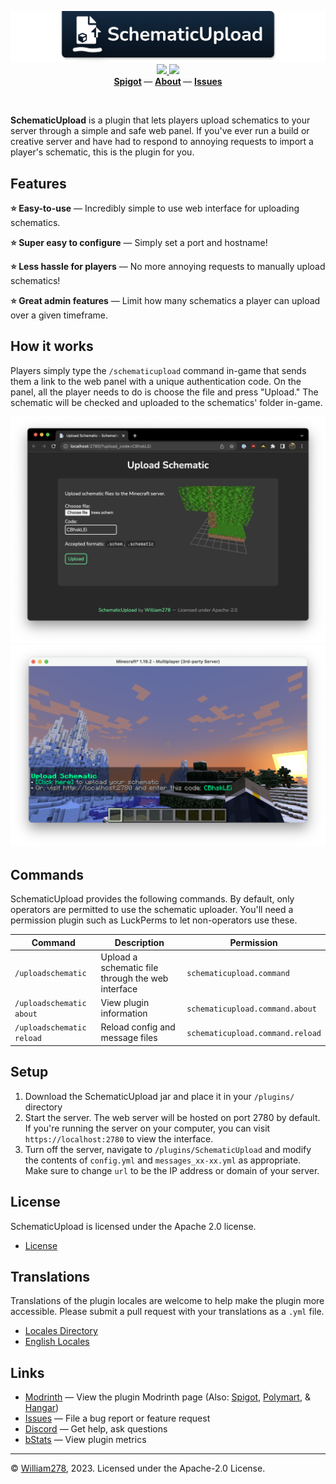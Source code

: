 <!--suppress ALL -->
<p align="center">
    <img src="images/banner.png" alt="SchematicUpload" />
    <a href="https://github.com/WiIIiam278/SchematicUpload/actions/workflows/ci.yml">
        <img src="https://img.shields.io/github/actions/workflow/status/WiIIiam278/SchematicUpload/ci.yml?branch=master&logo=github"/>
    </a> 
    <a href="https://discord.gg/tVYhJfyDWG">
        <img src="https://img.shields.io/discord/818135932103557162.svg?label=&logo=discord&logoColor=fff&color=7389D8&labelColor=6A7EC2" />
    </a> 
    <br/>
    <b>
        <a href="https://www.spigotmc.org/resources/schematicupload.100657/">Spigot</a>
    </b> —
    <b>
        <a href="https://william278.net/project/schematicupload">About</a>
    </b> — 
    <b>
        <a href="https://github.com/WiIIiam278/SchematicUpload/issues">Issues</a>
    </b>
</p>
<br/>

**SchematicUpload** is a plugin that lets players upload schematics to your server through a simple and safe web panel.
If you've ever run a build or creative server and have had to respond to annoying requests to import a player's
schematic, this is the plugin for you.

## Features
**⭐ Easy-to-use** &mdash; Incredibly simple to use web interface for uploading schematics.

**⭐ Super easy to configure** &mdash; Simply set a port and hostname!

**⭐ Less hassle for players** &mdash; No more annoying requests to manually upload schematics!

**⭐ Great admin features** &mdash; Limit how many schematics a player can upload over a given timeframe.

## How it works

Players simply type the `/schematicupload` command in-game that sends them a link to the web panel with a unique
authentication code. On the panel, all the player needs to do is choose the file and press "Upload." The schematic will
be checked and uploaded to the schematics' folder in-game.

![Screenshot of the web interface](images/web-interface.png)
![Screenshot of the in-game command](images/in-game-command.png)

## Commands

SchematicUpload provides the following commands. By default, only operators are permitted to use the schematic uploader.
You'll need a permission plugin such as LuckPerms to let non-operators use these.

| Command                   | Description                                       | Permission                       |
|---------------------------|---------------------------------------------------|----------------------------------|
| `/uploadschematic`        | Upload a schematic file through the web interface | `schematicupload.command`        |
| `/uploadschematic about`  | View plugin information                           | `schematicupload.command.about`  |
| `/uploadschematic reload` | Reload config and message files                   | `schematicupload.command.reload` |

## Setup

1. Download the SchematicUpload jar and place it in your `/plugins/` directory
2. Start the server. The web server will be hosted on port 2780 by default. If you're running the server on your
   computer, you can visit `https://localhost:2780` to view the interface.
3. Turn off the server, navigate to `/plugins/SchematicUpload` and modify the contents of `config.yml` and
   `messages_xx-xx.yml` as appropriate. Make sure to change `url` to be the IP address or domain of your server.

## License
SchematicUpload is licensed under the Apache 2.0 license.

- [License](https://github.com/WiIIiam278/SchematicUpload/blob/master/LICENSE)

## Translations
Translations of the plugin locales are welcome to help make the plugin more accessible. Please submit a pull request with your translations as a `.yml` file.

- [Locales Directory](https://github.com/WiIIiam278/SchematicUpload/tree/master/src/main/resources/locales)
- [English Locales](https://github.com/WiIIiam278/SchematicUpload/tree/master/src/main/resources/locales/en-gb.yml)

## Links
- [Modrinth](https://modrinth.com/plugin/schematicupload) &mdash; View the plugin Modrinth page (Also: [Spigot](https://www.spigotmc.org/resources/schematicupload.100657/), [Polymart](https://polymart.org/resource/schematicupload.2125), & [Hangar](https://hangar.papermc.io/William278/SchematicUpload))
- [Issues](https://github.com/WiIIiam278/SchematicUpload/issues) &mdash; File a bug report or feature request
- [Discord](https://discord.gg/tVYhJfyDWG) &mdash; Get help, ask questions
- [bStats](https://bstats.org/plugin/bukkit/SchematicUpload/14611) &mdash; View plugin metrics

---
&copy; [William278](https://william278.net/), 2023. Licensed under the Apache-2.0 License.